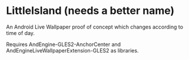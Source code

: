 # LittleIsland (needs a better name)

An Android Live Wallpaper proof of concept which changes according to time of day.

Requires AndEngine-GLES2-AnchorCenter and AndEngineLiveWallpaperExtension-GLES2 as libraries.

